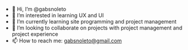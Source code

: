 - 👋 Hi, I’m @gabsnoleto
- 👀 I’m interested in learning UX and UI
- 🌱 I’m currently learning site programming and project management
- 💞️ I’m looking to collaborate on projects with project management and project experience
- 📫 How to reach me: gabsnoleto@gmail.com

<!---
gabsnoleto/gabsnoleto is a ✨ special ✨ repository because its `README.md` (this file) appears on your GitHub profile.
You can click the Preview link to take a look at your changes.
--->
